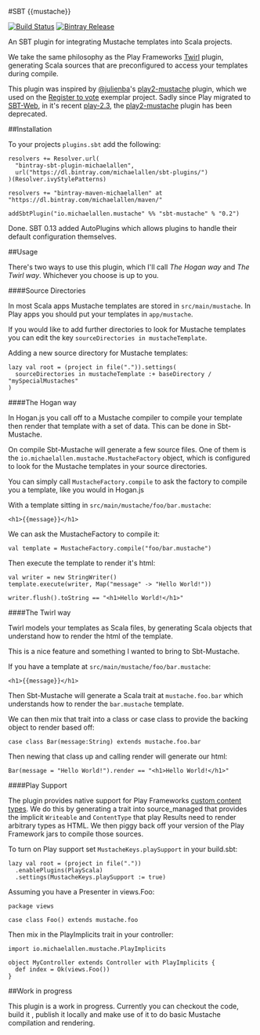 #SBT {{mustache}}

[![Build Status]](https://travis-ci.org/michaeldfallen/sbt-mustache)
[![Bintray Release]](https://bintray.com/michaelallen/sbt-plugins/sbt-mustache/0.2)

[Build Status]: https://travis-ci.org/michaeldfallen/sbt-mustache.svg?branch=master
[Bintray Release]: http://img.shields.io/badge/bintray-v0.2-blue.svg 

An SBT plugin for integrating Mustache templates into Scala projects.

We take the same philosophy as the Play Frameworks [Twirl] plugin, generating
Scala sources that are preconfigured to access your templates during compile.

This plugin was inspired by [@julienba]'s [play2-mustache] plugin, which we used
on the [Register to vote] exemplar project. Sadly since Play migrated to
[SBT-Web], in it's recent [play-2.3], the [play2-mustache] plugin has been
deprecated.

##Installation

To your projects `plugins.sbt` add the following:

```
resolvers += Resolver.url(
  "bintray-sbt-plugin-michaelallen",
  url("https://dl.bintray.com/michaelallen/sbt-plugins/")
)(Resolver.ivyStylePatterns)

resolvers += "bintray-maven-michaelallen" at "https://dl.bintray.com/michaelallen/maven/"

addSbtPlugin("io.michaelallen.mustache" %% "sbt-mustache" % "0.2")
```

Done. SBT 0.13 added AutoPlugins which allows plugins to handle their default
configuration themselves.

##Usage

There's two ways to use this plugin, which I'll call *The Hogan way* and *The
Twirl way*. Whichever you choose is up to you.

####Source Directories

In most Scala apps Mustache templates are stored in `src/main/mustache`.
In Play apps you should put your templates in `app/mustache`.

If you would like to add further directories to look for Mustache templates you
can edit the key `sourceDirectories in mustacheTemplate`.

Adding a new source directory for Mustache templates:
```
lazy val root = (project in file(".")).settings(
  sourceDirectories in mustacheTemplate :+ baseDirectory / "mySpecialMustaches"
)
```

####The Hogan way

In Hogan.js you call off to a Mustache compiler to compile your template then
render that template with a set of data. This can be done in Sbt-Mustache.

On compile Sbt-Mustache will generate a few source files. One of them is the
`io.michaelallen.mustache.MustacheFactory` object, which is configured to look
for the Mustache templates in your source directories.

You can simply call `MustacheFactory.compile` to ask the factory to compile you
a template, like you would in Hogan.js

With a template sitting in `src/main/mustache/foo/bar.mustache`:
```
<h1>{{message}}</h1>
```

We can ask the MustacheFactory to compile it:

```
val template = MustacheFactory.compile("foo/bar.mustache")
```

Then execute the template to render it's html:

```
val writer = new StringWriter()
template.execute(writer, Map("message" -> "Hello World!"))

writer.flush().toString == "<h1>Hello World!</h1>"
```

####The Twirl way

Twirl models your templates as Scala files, by generating Scala objects that
understand how to render the html of the template.

This is a nice feature and something I wanted to bring to Sbt-Mustache.

If you have a template at `src/main/mustache/foo/bar.mustache`:
```
<h1>{{message}}</h1>
```

Then Sbt-Mustache will generate a Scala trait at `mustache.foo.bar` which
understands how to render the `bar.mustache` template.

We can then mix that trait into a class or case class to provide the backing
object to render based off:

```
case class Bar(message:String) extends mustache.foo.bar
```

Then newing that class up and calling render will generate our html:

```
Bar(message = "Hello World!").render == "<h1>Hello World!</h1>"
```

####Play Support

The plugin provides native support for Play Frameworks [custom content types].
We do this by generating a trait into source_managed that provides the implicit
`Writeable` and `ContentType` that play Results need to render arbitrary types
as HTML. We then piggy back off your version of the Play Framework jars to compile
those sources.

To turn on Play support set `MustacheKeys.playSupport` in your build.sbt:

```
lazy val root = (project in file("."))
  .enablePlugins(PlayScala)
  .settings(MustacheKeys.playSupport := true)
```

Assuming you have a Presenter in views.Foo:

```
package views

case class Foo() extends mustache.foo
```

Then mix in the PlayImplicits trait in your controller:

```
import io.michaelallen.mustache.PlayImplicits

object MyController extends Controller with PlayImplicits {
  def index = Ok(views.Foo())
}
```

##Work in progress

This plugin is a work in progress. Currently you can checkout the code, build it
, publish it locally and make use of it to do basic Mustache compilation and
rendering.

 [SBT-Web]: https://github.com/sbt/sbt-web
 [Twirl]: https://github.com/playframework/twirl
 [@julienba]: https://github.com/julienba
 [play2-mustache]: https://github.com/julienba/play2-mustache
 [Register to vote]: https://www.gov.uk/transformation/register-to-vote
 [play-2.3]: http://www.playframework.com/documentation/2.3.x/Highlights23
 [custom content types]: http://www.playframework.com/documentation/2.3.x/ScalaCustomTemplateFormat
